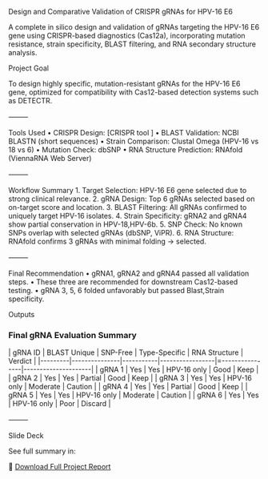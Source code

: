 
Design and Comparative Validation of CRISPR gRNAs for HPV-16 E6

A complete in silico design and validation of gRNAs targeting the HPV-16 E6 gene using CRISPR-based diagnostics (Cas12a), incorporating mutation resistance, strain specificity, BLAST filtering, and RNA secondary structure analysis.

 Project Goal

To design highly specific, mutation-resistant gRNAs for the HPV-16 E6 gene, optimized for compatibility with Cas12-based detection systems such as DETECTR.

⸻

 Tools Used
	•	CRISPR Design: [CRISPR tool ]
	•	BLAST Validation: NCBI BLASTN (short sequences)
	•	Strain Comparison: Clustal Omega (HPV-16 vs 18 vs 6)
	•	Mutation Check: dbSNP
	•	RNA Structure Prediction: RNAfold (ViennaRNA Web Server)

⸻

 Workflow Summary
	1.	Target Selection: HPV-16 E6 gene selected due to strong clinical relevance.
	2.	gRNA Design: Top 6 gRNAs selected based on on-target score and location.
	3.	BLAST Filtering: All gRNAs confirmed to uniquely target HPV-16 isolates.
	4.	Strain Specificity: gRNA2 and gRNA4 show partial conservation in HPV-18,HPV-6b.
	5.	SNP Check: No known SNPs overlap with selected gRNAs (dbSNP, ViPR).
	6.	RNA Structure: RNAfold confirms 3 gRNAs with minimal folding → selected.

⸻

 Final Recommendation
	•	 gRNA1, gRNA2 and gRNA4 passed all validation steps.
    •	 These three are recommended for downstream Cas12-based testing.
	•	 gRNA 3, 5, 6 folded unfavorably but passed Blast,Strain specificity.
	

 Outputs

### Final gRNA Evaluation Summary

| gRNA ID | BLAST Unique  | SNP-Free  | Type-Specific  |    RNA Structure | Verdict             |
|---------|---------------|-----------|-----------------|=----------------|---------------------|
| gRNA 1  | Yes           | Yes       | HPV-16 only     | Good            | Keep                |
| gRNA 2  | Yes           | Yes       | Partial         | Good            | Keep                |
| gRNA 3  | Yes           | Yes       | HPV-16 only     | Moderate        | Caution             |
| gRNA 4  | Yes           | Yes       | Partial         | Good            | Keep                |
| gRNA 5  | Yes           | Yes       | HPV-16 only     | Moderate        | Caution             |
| gRNA 6  | Yes           | Yes       | HPV-16 only     | Poor            | Discard             |

⸻

 Slide Deck

See full summary in:

📄 [Download Full Project Report](./HPV16_CRISPR_Cas12_Diagnostic_Design_Report.pdf)


